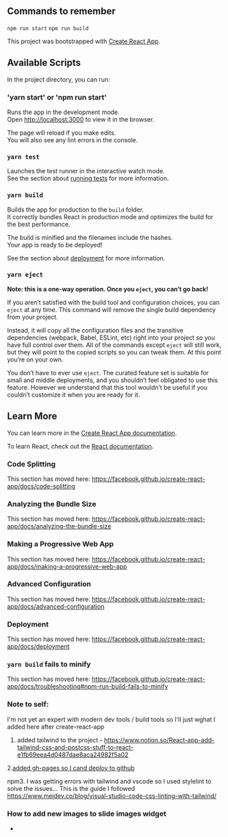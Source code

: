 


## Commands to remember

`npm run start` 
`npm run build`


This project was bootstrapped with [Create React App](https://github.com/facebook/create-react-app).

## Available Scripts

In the project directory, you can run:

### 'yarn start' or 'npm run start'

Runs the app in the development mode.<br />
Open [http://localhost:3000](http://localhost:3000) to view it in the browser.

The page will reload if you make edits.<br />
You will also see any lint errors in the console.

### `yarn test`

Launches the test runner in the interactive watch mode.<br />
See the section about [running tests](https://facebook.github.io/create-react-app/docs/running-tests) for more information.

### `yarn build`

Builds the app for production to the `build` folder.<br />
It correctly bundles React in production mode and optimizes the build for the best performance.

The build is minified and the filenames include the hashes.<br />
Your app is ready to be deployed!

See the section about [deployment](https://facebook.github.io/create-react-app/docs/deployment) for more information.

### `yarn eject`

**Note: this is a one-way operation. Once you `eject`, you can’t go back!**

If you aren’t satisfied with the build tool and configuration choices, you can `eject` at any time. This command will remove the single build dependency from your project.

Instead, it will copy all the configuration files and the transitive dependencies (webpack, Babel, ESLint, etc) right into your project so you have full control over them. All of the commands except `eject` will still work, but they will point to the copied scripts so you can tweak them. At this point you’re on your own.

You don’t have to ever use `eject`. The curated feature set is suitable for small and middle deployments, and you shouldn’t feel obligated to use this feature. However we understand that this tool wouldn’t be useful if you couldn’t customize it when you are ready for it.

## Learn More

You can learn more in the [Create React App documentation](https://facebook.github.io/create-react-app/docs/getting-started).

To learn React, check out the [React documentation](https://reactjs.org/).

### Code Splitting

This section has moved here: https://facebook.github.io/create-react-app/docs/code-splitting

### Analyzing the Bundle Size

This section has moved here: https://facebook.github.io/create-react-app/docs/analyzing-the-bundle-size

### Making a Progressive Web App

This section has moved here: https://facebook.github.io/create-react-app/docs/making-a-progressive-web-app

### Advanced Configuration

This section has moved here: https://facebook.github.io/create-react-app/docs/advanced-configuration

### Deployment

This section has moved here: https://facebook.github.io/create-react-app/docs/deployment

### `yarn build` fails to minify

This section has moved here: https://facebook.github.io/create-react-app/docs/troubleshooting#npm-run-build-fails-to-minify


### Note to self:
I'm not yet an expert with modern dev tools / build tools so I'll just wghat I added here after create-react-app
1. added tailwind to the project - https://www.notion.so/React-app-add-tailwind-css-and-postcss-stuff-to-react-e1fb69eea4d0487dae8aca24982f5a02

2.[added gh-pages so I cand deploy to github](https://blog.usejournal.com/how-to-deploy-your-react-app-into-github-pages-b2c96292b18e?fbclid=IwAR3yxwRz7XFsNEi2hUxbcj0qHBJMuOpv2ltuH0ywoQsTZIpE8TodqW77JCw&gi=34f6c65ac2f)

npm3. I was getting errors with tailwind and vscode so I used stylelint to solve the issues... This is the guide I followed
https://www.meidev.co/blog/visual-studio-code-css-linting-with-tailwind/




### How to add new images to slide images widget
- 


